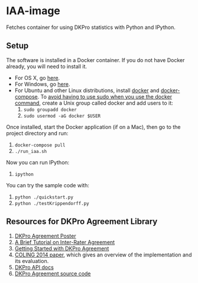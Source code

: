 # IAA-image
Fetches container for using DKPro statistics with Python and IPython.

## Setup

The software is installed in a Docker container. If you do not have Docker already, you will need to install it.
* For OS X, go [here](https://docs.docker.com/docker-for-mac/).
* For Windows, go [here](https://docs.docker.com/docker-for-windows/).
* For Ubuntu and other Linux distributions, install
[docker](https://docs.docker.com/engine/installation/linux/ubuntu/) and
[docker-compose](https://docs.docker.com/compose/install/).
  To [avoid having to use sudo when you use the docker command](https://docs.docker.com/install/linux/linux-postinstall/),
create a Unix group called docker and add users to it:
  1. `sudo groupadd docker`
  2. `sudo usermod -aG docker $USER`

Once installed, start the Docker application (if on a Mac), then go to the project directory and run:

1. `docker-compose pull`
1. `./run_iaa.sh`

Now you can run IPython:

1. `ipython`

You can try the sample code with:

1. `python ./quickstart.py`
1. `python ./testKrippendorff.py`

## Resources for DKPro Agreement Library

1. [DKPro Agreement Poster](https://dkpro.github.io/dkpro-statistics/dkpro-agreement-poster.pdf)
1. [A Brief Tutorial on Inter-Rater Agreement](https://dkpro.github.io/dkpro-statistics/inter-rater-agreement-tutorial.pdf)
1. [Getting Started with DKPro Agreement](https://dkpro.github.io/dkpro-statistics/dkpro-agreement-tutorial.pdf)
1. [COLING 2014 paper](http://anthology.aclweb.org/C/C14/C14-2023.pdf), which gives an overview of the implementation and its evaluation.
1. [DKPro API docs](https://dkpro.github.io/dkpro-statistics/releases/2.1.0/apidocs/index.html)
1. [DKPro Agreement source code](https://github.com/dkpro/dkpro-statistics)
